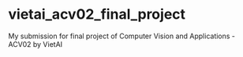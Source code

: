 # vietai_acv02_final_project
My submission for final project of Computer Vision and Applications - ACV02 by VietAI
